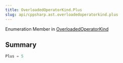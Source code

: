 ```yaml
---
title: OverloadedOperatorKind.Plus
slug: api/cppsharp.ast.overloadedoperatorkind.plus
---
```

Enumeration Member in [OverloadedOperatorKind](/api/cppsharp/ast/overloadedoperatorkind)

## Summary



```csharp
Plus = 5
```

